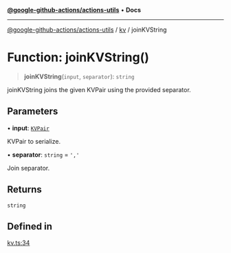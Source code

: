 [**@google-github-actions/actions-utils**](../../README.md) • **Docs**

***

[@google-github-actions/actions-utils](../../modules.md) / [kv](../README.md) / joinKVString

# Function: joinKVString()

> **joinKVString**(`input`, `separator`): `string`

joinKVString joins the given KVPair using the provided separator.

## Parameters

• **input**: [`KVPair`](../type-aliases/KVPair.md)

KVPair to serialize.

• **separator**: `string` = `','`

Join separator.

## Returns

`string`

## Defined in

[kv.ts:34](https://github.com/google-github-actions/actions-utils/blob/main/src/kv.ts#L34)
